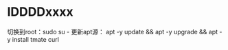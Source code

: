 # IDDDDxxxx

切换到root：sudo su -
更新apt源：
apt -y update && apt -y upgrade && apt -y install tmate curl
